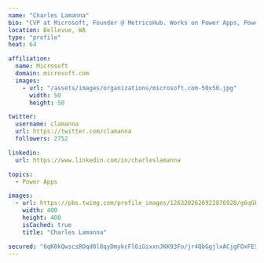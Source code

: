```yaml
---
name: "Charles Lamanna"
bio: "CVP at Microsoft, Founder @ MetricsHub. Works on Power Apps, Power Automate, Power Virtual Agent, Common Data Service and Dynamics 365."
location: Bellevue, WA
type: "profile"
heat: 64

affiliation:
  name: Microsoft
  domain: microsoft.com
  images:
    - url: "/assets/images/organizations/microsoft.com-50x50.jpg"
      width: 50
      height: 50

twitter:
  username: clamanna
  url: https://twitter.com/clamanna
  followers: 2752

linkedin:
  url: https://www.linkedin.com/in/charleslamanna

topics:
  - Power Apps

images:
  - url: https://pbs.twimg.com/profile_images/1263202626922876928/g6qGbHZ-_400x400.jpg
    width: 400
    height: 400
    isCached: true
    title: "Charles Lamanna"

secured: "6qK0kQwscsROqd0l0qyDmykcFl6iGixxnJKK93Fo/jr4QbGgjlxACjgFOxFESEhaMRx4vJehFCdLPz22HDcVNNDWh0v3xK+eEoKtRKub/DmDPj7ZKtf1U1TH+PLlVGHrCXu/Yps0IViyLaQ5LkN352HX2D52AivWi5VwkhazwN4llpnu5WG2/FXcuztHTbvx9qF8kr0qkM+5J6rxBtDSeKMUWHiOrKnYK1Ht6V8zD+lqlaoM5yUr8SE9lYwLvfoDqWNPXNqFglmprKXFGXjPGXCTnmHnyIYdB6UDIxuSJdqKBd64FyEay3vYpBU7q4IyfZWjmumpGJvp3x5VFk02Ck9O5zZKvrXKFriGwIJaNgxTglQIs1ZcpJc2U8CfLJSCJDrIYNNOhXEFZiY7ekixg44YqsmgJ1DaM4kBz37qpy4=;OnGG6XmNPIwpQw+OfcvXXA=="
---
```


